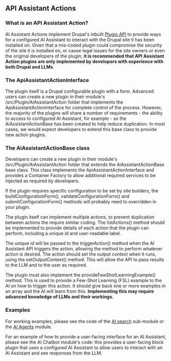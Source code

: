 ## API Assistant Actions
### What is an API Assistant Action?
AI Assistant Actions implement Drupal's inbuilt [Plugin API](https://www.drupal.org/docs/drupal-apis/plugin-api/plugin-api-overview)
to provide ways for a configured AI Assistant to interact with the Drupal site
it has been installed on. Given that a mis-coded plugin could compromise the
security of the site it is installed on, or cause legal issues for the site
owners or even the original developers of the plugin, **it is recommended that
API Assistant Action plugins are only implemented by developers with experience
with both Drupal and LLMs**.

### The ApiAssistantActionInterface
The plugin itself is a Drupal configurable plugin with a form. Advanced users
can create a new plugin in their module's /src/Plugin/AiAssistantAction folder
that implements the ApiAssistantActionInterface for complete control of the
process. However, the majority of the plugins will share a number of
requirements - the ability to access to configured AI Assistant, for example -
so the AiAssistantActionBase has been created to help reduce duplication. In
most cases, we would expect developers to extend this base class to provide new
action plugins.

### The AiAssistantActionBase class
Developers can create a new plugin in their module's
/src/Plugin/AiAssistantAction folder that extends the AiAssistantActionBase base
class. This class implements the ApiAssistantActionInterface and provides a
Container Factory to allow additional required services to be injected as
required by developers.

If the plugin requires specific configuration to be set by site builders, the
buildConfigurationForm(), validateConfigurationForm() and
submitConfigurationForm() methods will probably need to overridden in your
plugin.

The plugin itself can implement multiple actions, to prevent duplication between
actions the require similar coding. The listActions() method should be
implemented to provide details of each action that the plugin can perform,
including a unique id and user-readable label.

The unique id will be passed to the triggerAction() method when the AI Assistant
API triggers the action, allowing the method to perform whatever action is
desired. The action should set the output context when it runs, using the
setOutputContext() method. This will allow the API to pass results to the LLM
and to the user as required.

The plugin must also implement the provideFewShotLearningExample() method. This
is used to provide a Few-Shot Learning (FSL) example to the AI on how to trigger
this action. It should give back one or more examples in an array and the AI
will learn from this. **Implementing this may require advanced knowledge of LLMs
and their workings**.

### Examples
For working examples, please see the code of the [AI search](../modules/ai_search/)
sub-module or the [AI Agents](https://www.drupal.org/project/ai_agents) module.

For an example of how to provide a user-facing interface for an AI Assistant,
please see the AI Chatbot module's code: this provides a user-facing block
plugin that uses a configured AI Assistant to allow users to interact with an
AI Assistant and see responses from the LLM.
